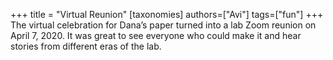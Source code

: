 +++
title = "Virtual Reunion"
[taxonomies]
authors=["Avi"]
tags=["fun"]
+++
The virtual celebration for Dana’s paper turned into a lab Zoom reunion on April 7, 2020. It was great to see everyone who could make it and hear stories from different eras of the lab.